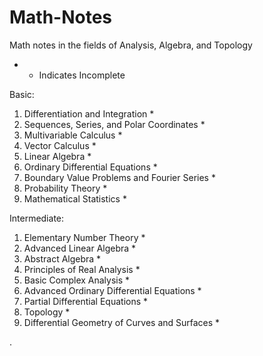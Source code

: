 # Math-Notes

Math notes in the fields of Analysis, Algebra, and Topology 

* - Indicates Incomplete


Basic:
1. Differentiation and Integration *
2. Sequences, Series, and Polar Coordinates *
3. Multivariable Calculus *
5. Vector Calculus *
6. Linear Algebra *
7. Ordinary Differential Equations *
8. Boundary Value Problems and Fourier Series *
9. Probability Theory *
10. Mathematical Statistics *

Intermediate:
1. Elementary Number Theory *
2. Advanced Linear Algebra  *
3. Abstract Algebra *
6. Principles of Real Analysis *
9. Basic Complex Analysis *
10. Advanced Ordinary Differential Equations *
11. Partial Differential Equations *
12. Topology *
14. Differential Geometry of Curves and Surfaces *










   











       

    
  .   














